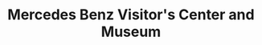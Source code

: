 ---
layout: repo
title: "Mercedes Benz Visitor's Center and Museum"
id: 11049
permalink: repos/11049/
---